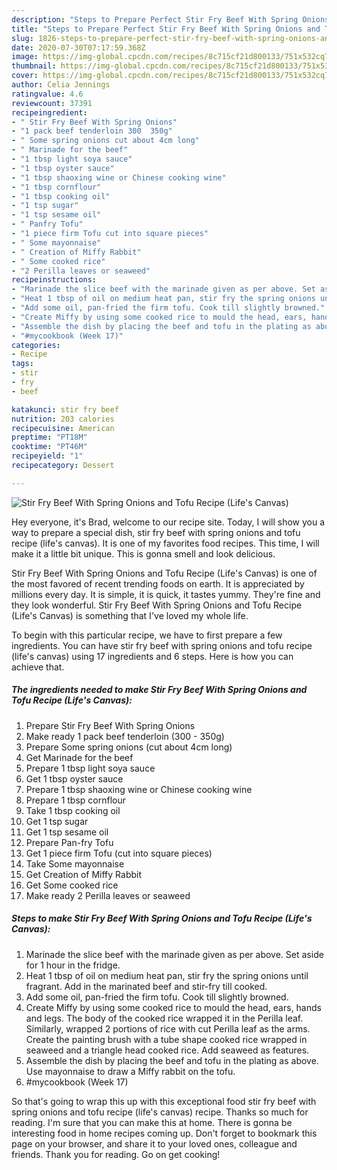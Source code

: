 ```yaml
---
description: "Steps to Prepare Perfect Stir Fry Beef With Spring Onions and Tofu Recipe (Life&amp;#39;s Canvas)"
title: "Steps to Prepare Perfect Stir Fry Beef With Spring Onions and Tofu Recipe (Life&amp;#39;s Canvas)"
slug: 1826-steps-to-prepare-perfect-stir-fry-beef-with-spring-onions-and-tofu-recipe-life-and-39-s-canvas
date: 2020-07-30T07:17:59.368Z
image: https://img-global.cpcdn.com/recipes/8c715cf21d800133/751x532cq70/stir-fry-beef-with-spring-onions-and-tofu-recipe-lifes-canvas-recipe-main-photo.jpg
thumbnail: https://img-global.cpcdn.com/recipes/8c715cf21d800133/751x532cq70/stir-fry-beef-with-spring-onions-and-tofu-recipe-lifes-canvas-recipe-main-photo.jpg
cover: https://img-global.cpcdn.com/recipes/8c715cf21d800133/751x532cq70/stir-fry-beef-with-spring-onions-and-tofu-recipe-lifes-canvas-recipe-main-photo.jpg
author: Celia Jennings
ratingvalue: 4.6
reviewcount: 37391
recipeingredient:
- " Stir Fry Beef With Spring Onions"
- "1 pack beef tenderloin 300  350g"
- " Some spring onions cut about 4cm long"
- " Marinade for the beef"
- "1 tbsp light soya sauce"
- "1 tbsp oyster sauce"
- "1 tbsp shaoxing wine or Chinese cooking wine"
- "1 tbsp cornflour"
- "1 tbsp cooking oil"
- "1 tsp sugar"
- "1 tsp sesame oil"
- " Panfry Tofu"
- "1 piece firm Tofu cut into square pieces"
- " Some mayonnaise"
- " Creation of Miffy Rabbit"
- " Some cooked rice"
- "2 Perilla leaves or seaweed"
recipeinstructions:
- "Marinade the slice beef with the marinade given as per above. Set aside for 1 hour in the fridge."
- "Heat 1 tbsp of oil on medium heat pan, stir fry the spring onions until fragrant. Add in the marinated beef and stir-fry till cooked."
- "Add some oil, pan-fried the firm tofu. Cook till slightly browned."
- "Create Miffy by using some cooked rice to mould the head, ears, hands and legs. The body of the cooked rice wrapped it in the Perilla leaf. Similarly, wrapped 2 portions of rice with cut Perilla leaf as the arms. Create the painting brush with a tube shape cooked rice wrapped in seaweed and a triangle head cooked rice. Add seaweed as features."
- "Assemble the dish by placing the beef and tofu in the plating as above. Use mayonnaise to draw a Miffy rabbit on the tofu."
- "#mycookbook (Week 17)"
categories:
- Recipe
tags:
- stir
- fry
- beef

katakunci: stir fry beef 
nutrition: 203 calories
recipecuisine: American
preptime: "PT18M"
cooktime: "PT46M"
recipeyield: "1"
recipecategory: Dessert

---
```



![Stir Fry Beef With Spring Onions and Tofu Recipe (Life&#39;s Canvas)](https://img-global.cpcdn.com/recipes/8c715cf21d800133/751x532cq70/stir-fry-beef-with-spring-onions-and-tofu-recipe-lifes-canvas-recipe-main-photo.jpg)

Hey everyone, it's Brad, welcome to our recipe site. Today, I will show you a way to prepare a special dish, stir fry beef with spring onions and tofu recipe (life&#39;s canvas). It is one of my favorites food recipes. This time, I will make it a little bit unique. This is gonna smell and look delicious.



Stir Fry Beef With Spring Onions and Tofu Recipe (Life&#39;s Canvas) is one of the most favored of recent trending foods on earth. It is appreciated by millions every day. It is simple, it is quick, it tastes yummy. They're fine and they look wonderful. Stir Fry Beef With Spring Onions and Tofu Recipe (Life&#39;s Canvas) is something that I've loved my whole life.


To begin with this particular recipe, we have to first prepare a few ingredients. You can have stir fry beef with spring onions and tofu recipe (life&#39;s canvas) using 17 ingredients and 6 steps. Here is how you can achieve that.

<!--inarticleads1-->

##### The ingredients needed to make Stir Fry Beef With Spring Onions and Tofu Recipe (Life&#39;s Canvas):

1. Prepare  Stir Fry Beef With Spring Onions
1. Make ready 1 pack beef tenderloin (300 - 350g)
1. Prepare  Some spring onions (cut about 4cm long)
1. Get  Marinade for the beef
1. Prepare 1 tbsp light soya sauce
1. Get 1 tbsp oyster sauce
1. Prepare 1 tbsp shaoxing wine or Chinese cooking wine
1. Prepare 1 tbsp cornflour
1. Take 1 tbsp cooking oil
1. Get 1 tsp sugar
1. Get 1 tsp sesame oil
1. Prepare  Pan-fry Tofu
1. Get 1 piece firm Tofu (cut into square pieces)
1. Take  Some mayonnaise
1. Get  Creation of Miffy Rabbit
1. Get  Some cooked rice
1. Make ready 2 Perilla leaves or seaweed




<!--inarticleads2-->

##### Steps to make Stir Fry Beef With Spring Onions and Tofu Recipe (Life&#39;s Canvas):

1. Marinade the slice beef with the marinade given as per above. Set aside for 1 hour in the fridge.
1. Heat 1 tbsp of oil on medium heat pan, stir fry the spring onions until fragrant. Add in the marinated beef and stir-fry till cooked.
1. Add some oil, pan-fried the firm tofu. Cook till slightly browned.
1. Create Miffy by using some cooked rice to mould the head, ears, hands and legs. The body of the cooked rice wrapped it in the Perilla leaf. Similarly, wrapped 2 portions of rice with cut Perilla leaf as the arms. Create the painting brush with a tube shape cooked rice wrapped in seaweed and a triangle head cooked rice. Add seaweed as features.
1. Assemble the dish by placing the beef and tofu in the plating as above. Use mayonnaise to draw a Miffy rabbit on the tofu.
1. #mycookbook (Week 17)




So that's going to wrap this up with this exceptional food stir fry beef with spring onions and tofu recipe (life&#39;s canvas) recipe. Thanks so much for reading. I'm sure that you can make this at home. There is gonna be interesting food in home recipes coming up. Don't forget to bookmark this page on your browser, and share it to your loved ones, colleague and friends. Thank you for reading. Go on get cooking!
